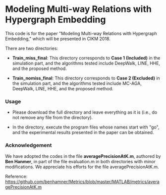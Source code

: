 # Modeling Multi-way Relations with Hypergraph Embedding
This code is for the paper "Modeling Multi-way Relations with Hypergraph Embedding," which will be presented in CIKM 2018.

There are two directories:

* **Train_miss_final**: This directory corresponds to **Case 1 (Included)** in the simulation part, and the algorithms tested include DeepWalk, LINE, HHE, and the proposed method.

* **Train_nomiss_final**: This directory corresponds to **Case 2 (Excluded)** in the simulation part, and the algorithms tested include MC-AGA, DeepWalk, LINE, HHE, and the proposed method.

### Usage

* Please download the full directory and leave everything as it is (i.e., do not remove any file from the directory).

* In the directory, execute the program files whose names start with "go", and the experimental results presented in the paper can be obtained.

### Acknowledgement
We have adopted the codes in the file **averagePrecisionAtK.m**, authored by **Ben Hanmer**, in part of the file evaluation.m in both directories with minor modifications. We appreciate his efforts for the file averagePrecisionAtK.m.

Reference: https://github.com/benhamner/Metrics/blob/master/MATLAB/metrics/averagePrecisionAtK.m
